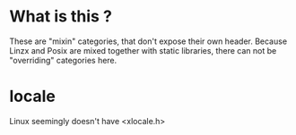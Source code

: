 # What is this ?

These are "mixin" categories, that don't expose their own header.
Because Linzx and Posix are mixed together with static libraries, there
can not be "overriding" categories here.

# locale

Linux seemingly doesn't have <xlocale.h>

